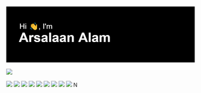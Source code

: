 ![alt text](https://github.com/Arsalaan-Alam/Arsalaan-Alam/blob/main/header.png?raw=true)
<!--
**Arsalaan-Alam/Arsalaan-Alam** is a ✨ _special_ ✨ repository because its `README.md` (this file) appears on your GitHub profile.

Here are some ideas to get you started:

- 🔭 I’m currently working on ...
- 🌱 I’m currently learning ...
- 👯 I’m looking to collaborate on ...
- 🤔 I’m looking for help with ...
- 💬 Ask me about ...
- 📫 How to reach me: ...
- 😄 Pronouns: ...
- ⚡ Fun fact: ...
-->


![](https://img.shields.io/badge/OS-WINDOWS-informational?style=flat&logo=<LOGO_NAME>&logoColor=white&color=2bbc8a)

![](https://img.shields.io/badge/EDITOR-VSCODE-informational?style=flat&logo=<LOGO_NAME>&logoColor=white&color=2bbc8a)
![](https://img.shields.io/badge/CODE-HTML/CSS-informational?style=flat&logo=<LOGO_NAME>&logoColor=white&color=2bbc8a)
![](https://img.shields.io/badge/CODE-JAVASCRIPT-informational?style=flat&logo=<LOGO_NAME>&logoColor=white&color=2bbc8a)
![](https://img.shields.io/badge/CODE-REACT-informational?style=flat&logo=<LOGO_NAME>&logoColor=white&color=2bbc8a)
![](https://img.shields.io/badge/CODE-SQL-informational?style=flat&logo=<LOGO_NAME>&logoColor=white&color=2bbc8a)
![](https://img.shields.io/badge/CODE-SQL-informational?style=flat&logo=<LOGO_NAME>&logoColor=white&color=2bbc8a)
![](https://img.shields.io/badge/SKILLS-VIDEO_EDITOR-informational?style=flat&logo=<LOGO_NAME>&logoColor=white&color=2bbc8a)
![](https://img.shields.io/badge/SKILLS-SPEAKER-informational?style=flat&logo=<LOGO_NAME>&logoColor=white&color=2bbc8a)
![](https://img.shields.io/badge/HOBBY-GAMER-informational?style=flat&logo=<LOGO_NAME>&logoColor=white&color=2bbc8a)
N


